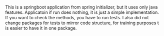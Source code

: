 This is a springboot application from spring initializer, but it
uses only java features.  Applicatoin if run does nothing, it is just a simple implementation.
If you want to check the methods, you have to run tests.
I also did not change packages for tests to mirror code structure, for training purposes t is easier to have it in one package.
